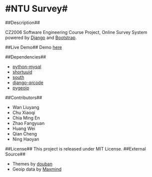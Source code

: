 #NTU Survey#
=========
##Description##

CZ2006 Software Engineering Course Project, Online Survey System powered by [Django](https://www.djangoproject.com/) and [Bootstrap](http://twitter.github.com/bootstrap/).

##Live Demo##
Demo [here](http://ntusurvey.sfdye.com) 

##Dependencies##
* [python-mysql](http://sourceforge.net/projects/mysql-python/)
* [shortuuid](https://github.com/stochastic-technologies/shortuuid)
* [south](https://github.com/lambdafu/django-south)
* [django-qrcode](https://github.com/zocolab/django-qrcode)
* [pygeoip](https://github.com/appliedsec/pygeoip)

##Contributors##
* Wan Liuyang
* Chu Xiaoqi
* Chia Ming En
* Zhao Fangyuan
* Huang Wei
* Qian Cheng
* Ning Haoyan

##License##
This project is released under MIT License.
##External Source##

* Themes by [douban](https://www.djangoproject.com/)
* Geoip data by [Maxmind](http://www.maxmind.com/en/geolocation_landing)


